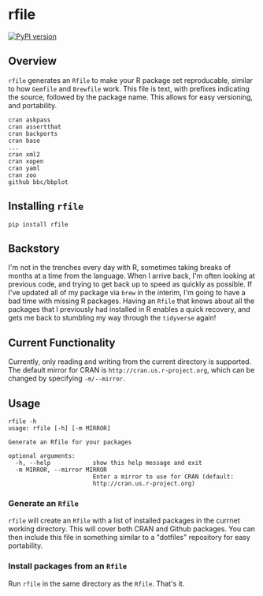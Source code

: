 # rfile

[![PyPI version](https://badge.fury.io/py/rfile.svg)](https://badge.fury.io/py/rfile)

## Overview

`rfile` generates an `Rfile` to make your R package set reproducable, similar to
how `Gemfile` and `Brewfile` work. This file is text, with prefixes indicating
the source, followed by the package name. This allows for easy versioning, and
portability.

```none
cran askpass
cran assertthat
cran backports
cran base
...
cran xml2
cran xopen
cran yaml
cran zoo
github bbc/bbplot
```

## Installing `rfile`

`pip install rfile`

## Backstory

I'm not in the trenches every day with R, sometimes taking breaks of months at a
time from the language. When I arrive back, I'm often looking at previous code,
and trying to get back up to speed as quickly as possible. If I've updated all
of my package via `brew` in the interim, I'm going to have a bad time with
missing R packages. Having an `Rfile` that knows about all the packages that I
previously had installed in R enables a quick recovery, and gets me back to
stumbling my way through the `tidyverse` again!

## Current Functionality

Currently, only reading and writing from the current directory is supported. The
default mirror for CRAN is `http://cran.us.r-project.org`, which can be changed
by specifying `-m/--mirror`.

## Usage

```none
rfile -h
usage: rfile [-h] [-m MIRROR]

Generate an Rfile for your packages

optional arguments:
  -h, --help            show this help message and exit
  -m MIRROR, --mirror MIRROR
                        Enter a mirror to use for CRAN (default:
                        http://cran.us.r-project.org)
```

### Generate an `Rfile`

`rfile` will create an `Rfile` with a list of installed packages in the currnet
working directory. This will cover both CRAN and Github packages. You can then
include this file in something similar to a "dotfiles" repository for easy
portability.

### Install packages from an `Rfile`

Run `rfile` in the same directory as the `Rfile`. That's it.
